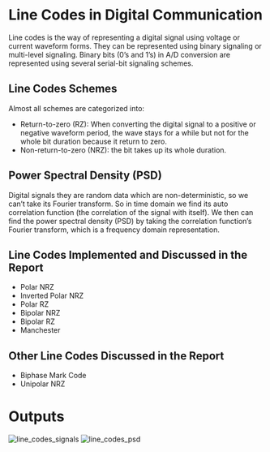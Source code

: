# Line Codes in Digital Communication
Line codes is the way of representing a digital signal using voltage or current waveform forms. They can be represented using binary signaling or multi-level signaling. Binary bits (0’s and 1’s) in A/D conversion are represented using several serial-bit signaling schemes.

## Line Codes Schemes
Almost all schemes are categorized into:
- Return-to-zero (RZ): When converting the digital signal to a positive or negative waveform period, the wave stays for a while but not for the whole bit duration because it return to zero.
- Non-return-to-zero (NRZ): the bit takes up its whole duration.

## Power Spectral Density (PSD)
Digital signals they are random data which are non-deterministic, so we can’t take its Fourier transform. So in time domain we find its auto correlation function (the correlation of the signal with itself). We then can find the power spectral density (PSD) by taking the correlation function’s Fourier transform, which is a frequency domain representation.

## Line Codes Implemented and Discussed in the Report
- Polar NRZ
- Inverted Polar NRZ
- Polar RZ
- Bipolar NRZ
- Bipolar RZ
- Manchester

## Other Line Codes Discussed in the Report
- Biphase Mark Code
- Unipolar NRZ


# Outputs
![line_codes_signals](https://github.com/user-attachments/assets/d8b85f88-a0e6-4154-a3a8-f3910b375e36)
![line_codes_psd](https://github.com/user-attachments/assets/4580286d-9d5d-4075-aade-842aac38adc3)
